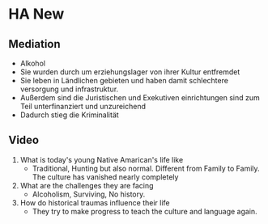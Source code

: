 # HA New

## Mediation

* Alkohol
* Sie wurden durch um erziehungslager von ihrer Kultur entfremdet
* Sie leben in Ländlichen gebieten und haben damit schlechtere versorgung und infrastruktur.
* Außerdem sind die Juristischen und Exekutiven einrichtungen sind zum Teil unterfinanziert und unzureichend
* Dadurch stieg die Kriminalität

## Video

1. What is today's young Native Amarican's life like
   * Traditional, Hunting but also normal. Different from Family to Family. The culture has vanished nearly completely
2. What are the challenges they are facing
   * Alcoholism, Surviving, No history.
3. How do historical traumas influence their life
   * They try to make progress to teach the culture and language again.
